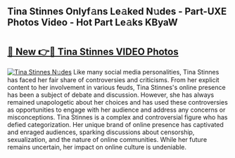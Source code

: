 ## Tina Stinnes Onlyf𝚊ns Le𝚊ked N𝚞des - Part-UXE Photos Video - Hot Part Le𝚊ks KByaW

# <h2><a href="http://ab51495.deff.icu/?id=Tina+Stinnes">🔗 New 👉🔴 Tina Stinnes VIDEO Photos</a></h2>

[![Tina Stinnes N𝚞des](https://i.imgur.com/rIISA9y.gif)](http://ab51495.deff.icu/?id=Tina+Stinnes)
Like many social media personalities, Tina Stinnes has faced her fair share of controversies and criticisms. From her explicit content to her involvement in various feuds, Tina Stinnes's online presence has been a subject of debate and discussion. However, she has always remained unapologetic about her choices and has used these controversies as opportunities to engage with her audience and address any concerns or misconceptions. Tina Stinnes is a complex and controversial figure who has defied categorization. Her unique brand of online presence has captivated and enraged audiences, sparking discussions about censorship, sexualization, and the nature of online communities. While her future remains uncertain, her impact on online culture is undeniable.
